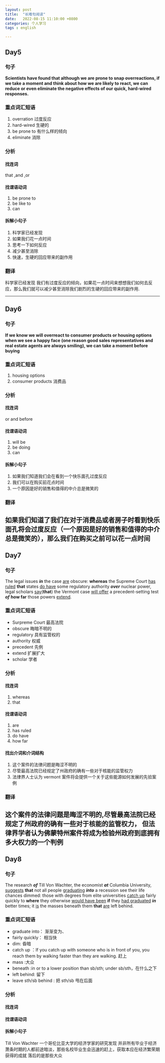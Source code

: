```yaml
---
layout: post
title:  "长难句阅读"
date:   2022-08-15 11:10:00 +0800
categories: 个人学习
tags : english

---
```



## Day5
### 句子
**Scientists have found that although we are
prone to snap overreactions, if we take a moment
and think about how we are likely to react, we can
reduce or even eliminate the negative effects of
our quick, hard-wired responses.**
### 重点词汇短语
1. overration 过度反应
2. hard-wired 生硬的
3. be prone to 有什么样的倾向
4. eliminate 消除
### 分析

#### 找连词
that ,and ,or 
#### 找谓语动词
1. be prone to 
2. be like to
3. can
#### 拆解小句子
1. 科学家已经发现
2. 如果我们花一点时间
3. 思考一下如何反应
4. 减少甚至消除
5. 快速，生硬的回应带来的副作用
### 翻译
科学家已经发现 我们有过度反应的倾向，如果花一点时间来想想我们如何去反应，那么我们就可以减少甚至消除我们剧烈的生硬的回应带来的副作用.

---

## Day6
### 句子
**If we know we will overreact to consumer
products or housing options when we see a happy
face (one reason good sales representatives and
real estate agents are always smiling), we can take
a moment before buying**
### 重点词汇短语
1. housing options
2. consumer products 消费品
### 分析

#### 找连词
or and before
#### 找谓语动词
1. will be
2. be doing
3. can
#### 拆解小句子
1. 如果我们知道我们会在看到一个快乐面孔过度反应
2. 我们可以在购买前花点时间
3. 一个原因是好的销售和值得的中介总是微笑的
### 翻译
如果我们知道了我们在对于消费品或者房子时看到快乐面孔将会过度反应（一个原因是好的销售和值得的中介总是微笑的），那么我们在购买之前可以花一点时间
---

## Day7 
### 句子
The legal issues ***in*** the case <u>are</u> obscure:
**whereas** the Supreme Court <u>has ruled</u> **that** states
<u>do have</u> some regulatory authority ***over*** nuclear
power, legal scholars <u>say</u>(**that**) the Vermont case <u>will
offer</u> a precedent-setting test ***of*** **how far** those
powers <u>extend</u>.
### 重点词汇短语
- Surpreme Court 最高法院
- obscure 晦暗不明的
- regulatory 具有监管权的
- authority 权威
- precedent 先例
- extend 扩展扩大
- scholar 学者
### 分析

#### 找连词
  1. whereas
  2. that

#### 找谓语动词
  1. are
  2. has ruled
  3. do have
  4. how far

#### 找出介词和介词结构
  1. 这个案件的法律问题是晦涩不明的
  2. 尽管最高法院已经规定了州政府的确有一些对于核能的监管权力
  3. 法律界人士认为 vermont 案件将会提供一个关于这些能源如何发展的先验案例

### 翻译
 这个案件的法律问题是晦涩不明的,尽管最高法院已经规定了州政府的确有一些对于核能的监管权力，
 但法律界学者认为佛蒙特州案件将成为检验州政府到底拥有多大权力的一个判例
---


## Day8 
### 句子
The research ***of*** Till Von Wachter, the economist
***at*** Columbia University, <u>suggests</u> **that** not all
people <u>graduating</u> ***into*** a recession see their life
chances dimmed: those with degrees from elite
universities <u>catch up</u> fairly quickly to **where** they
otherwise <u>would have been</u> **if** they <u>had graduated</u>
***in*** better times; it <u>is</u> the masses beneath them **that**
<u>are</u> left behind.
### 重点词汇短语
- graduate into： 渐渐变为、
- fairly quickly： 相当快
- dim: 昏暗
- catch up ：If you catch up with someone who is in front of you, you reach them by walking faster than they are walking. 赶上
- mass :大众
- beneath :in or to a lower position than sb/sth; under sb/sth，在什么之下
- left behind: 留下
- leave sth/sb behind : 把 sth/sb 甩在后面
### 分析
#### 找连词
#### 找谓语动词
#### 拆解小句子
Till Von Wachter 一个哥伦比亚大学的经济学家的研究发现
并非所有毕业于经济萧条时期的人都前途暗淡，那些名校毕业生会迅速的赶上，获取本应在经济繁荣期获得的成就
落后的是那些大众

